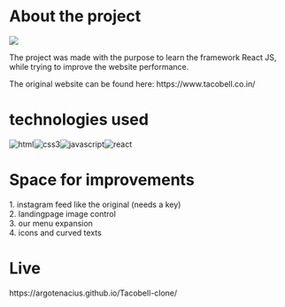 <h1>About the project</h1>
<img src="https://user-images.githubusercontent.com/94071579/156898440-25647e12-06d3-4171-a36d-c9d8b32796ea.png">
<p>The project was made with the purpose to learn the framework React JS, while trying to improve the website performance.</p>
<p>The original website can be found here: https://www.tacobell.co.in/ </p>
<h1>technologies used</h1>
<div style="display: flex">
<img src="https://cdn-icons-png.flaticon.com/64/732/732212.png" alt="html">
<img src="https://cdn-icons-png.flaticon.com/64/732/732190.png" alt="css3">
<img src="https://cdn-icons-png.flaticon.com/64/5968/5968292.png" alt="javascript">
<img src="https://cdn-icons-png.flaticon.com/64/1126/1126012.png" alt="react">
</div>
<h1>Space for improvements</h1>
1. instagram feed like the original (needs a key) <br>
2. landingpage image control <br>
3. our menu expansion <br>
4. icons and curved texts 
<h1>Live</h1>
https://argotenacius.github.io/Tacobell-clone/
